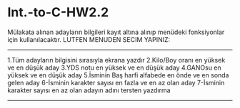 # Int.-to-C-HW2.2
Mülakata alınan adayların bilgileri kayıt altına alınıp menüdeki fonksiyonlar için kullanılacaktır.
LUTFEN MENUDEN SECIM YAPINIZ:
**********************************************************
1.Tüm adayların bilgisini sırasıyla ekrana yazdır
2.Kilo/Boy oranı en yüksek ve en düşük aday
3.YDS notu en yüksek ve en düşük aday
4.GANOsu en yüksek ve en düşük aday 
5.İsminin Baş harfi alfabede en önde ve en sonda gelen aday 
6-İsminin karakter sayısı en fazla ve en az olan aday
7-İsminin karakter sayısı en az olan adayın adını tersten yazdırma
**********************************************************
